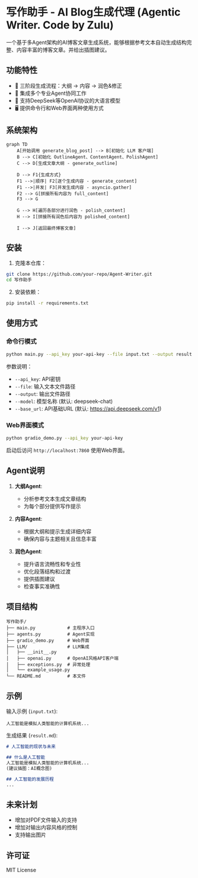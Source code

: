 # 写作助手 - AI Blog生成代理 (Agentic Writer. Code by Zulu)

一个基于多Agent架构的AI博客文章生成系统，能够根据参考文本自动生成结构完整、内容丰富的博客文章。并给出插图建议。

## 功能特性

- 🚀 三阶段生成流程：大纲 → 内容 → 润色&修正
- 🤖 集成多个专业Agent协同工作
- 📝 支持DeepSeek等OpenAI协议的大语言模型
- 🖥️ 提供命令行和Web界面两种使用方式

## 系统架构

```mermaid
graph TD
    A[开始调用 generate_blog_post] --> B[初始化 LLM 客户端]
    B --> C[初始化 OutlineAgent、ContentAgent、PolishAgent]
    C --> D[生成文章大纲 - generate_outline]

    D --> F1{生成方式}
    F1 -->|顺序| F2[逐个生成内容 - generate_content]
    F1 -->|并发| F3[并发生成内容 - asyncio.gather]
    F2 --> G[拼接所有内容为 full_content]
    F3 --> G

    G --> H[遍历各部分进行润色 - polish_content]
    H --> I[拼接所有润色后内容为 polished_content]

    I --> J[返回最终博客文章]

```

## 安装

1. 克隆本仓库：
```bash
git clone https://github.com/your-repo/Agent-Writer.git
cd 写作助手
```

2. 安装依赖：
```bash
pip install -r requirements.txt
```

## 使用方式

### 命令行模式

```bash
python main.py --api_key your-api-key --file input.txt --output result.md
```

参数说明：
- `--api_key`: API密钥
- `--file`: 输入文本文件路径
- `--output`: 输出文件路径
- `--model`: 模型名称 (默认: deepseek-chat)
- `--base_url`: API基础URL (默认: https://api.deepseek.com/v1)

### Web界面模式

```bash
python gradio_demo.py --api_key your-api-key
```

启动后访问 `http://localhost:7860` 使用Web界面。

## Agent说明

1. **大纲Agent**:
   - 分析参考文本生成文章结构
   - 为每个部分提供写作提示

2. **内容Agent**:
   - 根据大纲和提示生成详细内容
   - 确保内容与主题相关且信息丰富

3. **润色Agent**:
   - 提升语言流畅性和专业性
   - 优化段落结构和过渡
   - 提供插图建议
   - 检查事实准确性

## 项目结构

```
写作助手/
├── main.py            # 主程序入口
├── agents.py          # Agent实现
├── gradio_demo.py     # Web界面
├── LLM/               # LLM集成
│   ├── __init__.py
│   ├── openai.py      # OpenAI风格API客户端
│   ├── exceptions.py  # 异常处理
│   └── example_usage.py
└── README.md          # 本文件
```

## 示例

输入示例 (`input.txt`):
```
人工智能是模拟人类智能的计算机系统...
```

生成结果 (`result.md`):
```markdown
# 人工智能的现状与未来

## 什么是人工智能
人工智能是模拟人类智能的计算机系统...
(建议插图：AI概念图)

## 人工智能的发展历程
...
```

## 未来计划

- 增加对PDF文件输入的支持
- 增加对输出内容风格的控制
- 支持输出图片

## 许可证

MIT License
